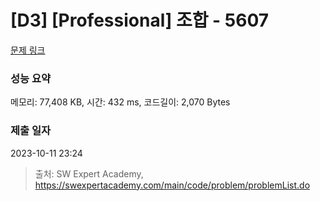 # [D3] [Professional] 조합 - 5607 

[문제 링크](https://swexpertacademy.com/main/code/problem/problemDetail.do?contestProbId=AWXGKdbqczEDFAUo) 

### 성능 요약

메모리: 77,408 KB, 시간: 432 ms, 코드길이: 2,070 Bytes

### 제출 일자

2023-10-11 23:24



> 출처: SW Expert Academy, https://swexpertacademy.com/main/code/problem/problemList.do
